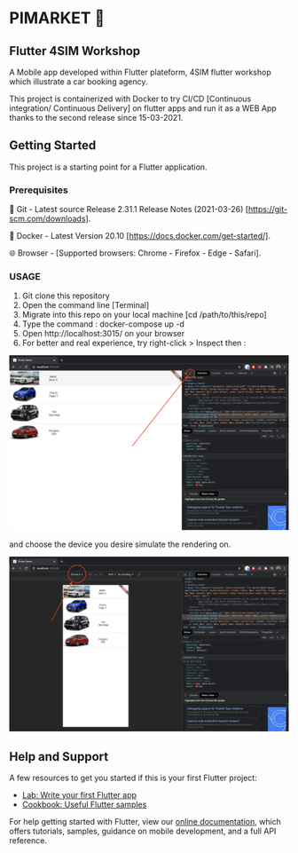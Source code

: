 # PIMARKET 🚧

## Flutter 4SIM Workshop

A Mobile app developed within Flutter plateform, 4SIM flutter workshop which illustrate a car booking agency.

This project is containerized with Docker to try CI/CD [Continuous integration/ Continuous Delivery] on flutter apps and run it as a WEB App thanks to the second release since 15-03-2021.

## Getting Started

This project is a starting point for a Flutter application.

### Prerequisites

🦊 Git - Latest source Release 2.31.1 Release Notes (2021-03-26) [https://git-scm.com/downloads].

🐋 Docker - Latest Version 20.10 [https://docs.docker.com/get-started/].

🌐 Browser - [Supported browsers: Chrome - Firefox - Edge - Safari].

### USAGE

1. Git clone this repository
2. Open the command line [Terminal]
3. Migrate into this repo on your local machine [cd /path/to/this/repo]
4. Type the command : docker-compose up -d
5. Open http://localhost:3015/ on your browser
6. For better and real experience, try right-click > Inspect then : 

![alt text](https://github.com/khaledGuedria/PIMARKET-flutter/blob/main/Assets/screenshots/1.png?raw=true)

and choose the device you desire simulate the rendering on.

![alt text](https://github.com/khaledGuedria/PIMARKET-flutter/blob/main/Assets/screenshots/2.png?raw=true)


## Help and Support

A few resources to get you started if this is your first Flutter project:

- [Lab: Write your first Flutter app](https://flutter.dev/docs/get-started/codelab)
- [Cookbook: Useful Flutter samples](https://flutter.dev/docs/cookbook)

For help getting started with Flutter, view our
[online documentation](https://flutter.dev/docs), which offers tutorials,
samples, guidance on mobile development, and a full API reference.
